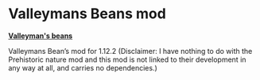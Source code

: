 # Valleymans Beans mod
[**Valleyman's beans**](https://www.curseforge.com/minecraft/mc-mods/valleymans-beans)

Valleymans Bean’s mod for 1.12.2 (Disclaimer: I have nothing to do with the Prehistoric nature mod and this mod is not linked to their development in any way at all, and carries no dependencies.)
